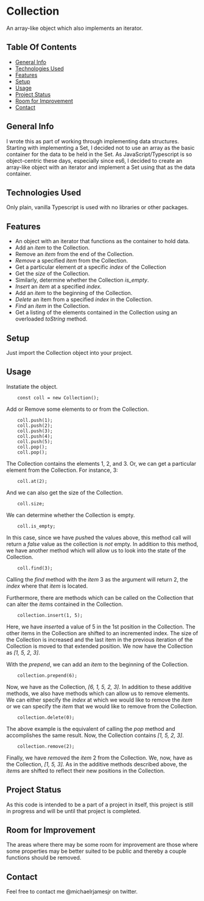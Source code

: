 # Collection
An array-like object which also implements an iterator.

## Table Of Contents
* [General Info](#general-info)
* [Technologies Used](#technologies-used)
* [Features](#features)
* [Setup](#setup)
* [Usage](#usage)
* [Project Status](#project-status)
* [Room for Improvement](#room-for-improvement)
* [Contact](#contact)

## General Info
I wrote this as part of working through implementing data structures. Starting with implementing a Set, I decided not to use an array as the basic container for the data to be held in the Set. As JavaScript/Typescript is so object-centric these days, especially since es6, I decided to create an array-like object with an iterator and implement a Set using that as the data container.

## Technologies Used
Only plain, vanilla Typescript is used with no libraries or other packages.

## Features
* An object with an iterator that functions as the container to hold data.
* Add an *item* to the Collection.
* Remove an *item* from the end of the Collection.
* *Remove* a specified *item* from the Collection.
* Get a particular element *at* a specific *index* of the Collection
* Get the *size* of the Collection.
* Similarly, determine whether the Collection *is_empty*.
* *Insert* an *item* at a specified *index*.
* Add an *item* to the beginning of the Collection.
* *Delete* an item from a specified *index* in the Collection.
* *Find* an *item* in the Collection.
* Get a listing of the elements contained in the Collection using an overloaded *toString* method.

## Setup
Just import the Collection object into your project.

## Usage
Instatiate the object.
```
    const coll = new Collection();
```
Add or Remove some elements to or from the Collection.
```
    coll.push(1);
    coll.push(2);
    coll.push(3);
    coll.push(4);
    coll.push(5);
    coll.pop();
    coll.pop();
```
The Collection contains the elements 1, 2, and 3. Or, we can get a particular element from the Collection. For instance, 3:
```
    coll.at(2);
```
And we can also get the size of the Collection.
```
    coll.size;
```
We can determine whether the Collection is empty.
```
	coll.is_empty;
```
In this case, since we have *push*ed the values above, this method call will return a *false* value as the collection is *not* empty. In addition to this method, we have another method which will allow us to look into the state of the Collection.
```
    coll.find(3);
```
Calling the *find* method with the *item* 3 as the argument will return 2, the *index* where that *item* is located.

Furthermore, there are methods which can be called on the Collection that can alter the *item*s contained in the Collection.
```
	collection.insert(1, 5);
```
Here, we have *insert*ed a value of 5 in the 1st position in the Collection. The other items in the Collection are shifted to an incremented index. The size of the Collection is increased and the last item in the previous iteration of the Collection is moved to that extended position. We now have the Collection as *[1, 5, 2, 3]*.

With the *prepend*, we can add an *item* to the beginning of the Collection.
```
	collection.prepend(6);
```
Now, we have as the Collection, *[6, 1, 5, 2, 3]*. In addition to these additive methods, we also have methods which can allow us to remove elements. We can either specify the *index* at which we would like to remove the *item* or we can specify the *item* that we would like to remove from the Collection.
```
	collection.delete(0);
```
The above example is the equivalent of calling the *pop* method and accomplishes the same result. Now, the Collection contains *[1, 5, 2, 3]*.
```
	collection.remove(2);
```
Finally, we have *remove*d the *item* 2 from the Collection. We, now, have as the Collection, *[1, 5, 3]*. As in the additive methods described above, the *item*s are shifted to reflect their new positions in the Collection.
## Project Status
As this code is intended to be a part of a project in itself, this project is still in progress and will be until that project is completed. 

## Room for Improvement
The areas where there may be some room for improvement are those where some properties may be better suited to be public and thereby a couple functions should be removed.

## Contact
Feel free to contact me @michaelrjamesjr on twitter.
